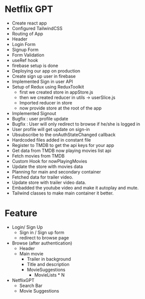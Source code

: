 # Netflix GPT

- Create react app
- Configured TailwindCSS
- Routing of App
- Header
- Login Form
- Signup Form
- Form Validation
- useRef hook
- firebase setup is done
- Deploying our app on production
- Create sign up user in firebase
- Implemented Sign in user API
- Setup of Redux using ReduxToolkit
    - first we created store in appStore.js
    - then we created reducer in utils -> userSlice.js
    - Imported reducer in store 
    - now provide store at the root of the app
- Implemented Signout 
- Bugfix : user profile update
- Bugfix : User will only redirect to browse if he/she is logged in 
- User profile will get update on sign-in
- Ubsubscribe to the onAuthStateChanged callback
- Hardcoded files added in constant file
- Register to TMDB to get the api keys for your app
- Get data from TMDB now playing movies list api
- Fetch movies from TMDB 
- Custom Hook for nowPlayingMovies
- Update the store with movies data
- Planning for main and secondary container
- Fetched data for trailer video.
- Update store with trailer video data.
- Embadded the youtube video and make it autoplay and mute.
- Tailwind classes to make main container it better.

# Feature 
- Login/ Sign Up
    - Sign in / Sign up form
    - redirect to browse page
- Browse (after authentication) 
    - Header
    - Main movie
        - Trailer in background 
        - Title and description
        - MovieSuggestions
            - MovieLists * N
- NetflixGPT
    - Search Bar
    - Movie Suggestions